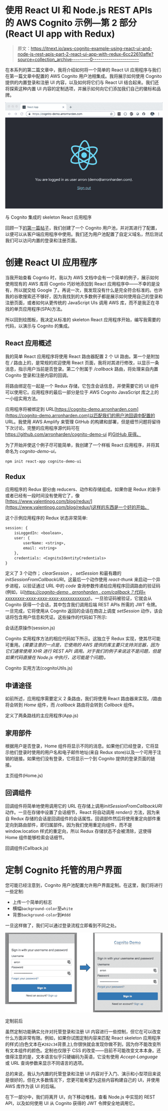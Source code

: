 # 使用 React UI 和 Node.js REST APIs 的 AWS Cognito 示例—第 2 部分(React UI app with Redux)

> 原文：<https://itnext.io/aws-cognito-example-using-react-ui-and-node-js-rest-apis-part-2-react-ui-app-with-redux-6cc22610affe?source=collection_archive---------0----------------------->

在本系列的第二篇文章中，我将介绍如何将一个简单的 React UI 应用程序与我们在第一篇文章中配置的 AWS Cognito 用户池相集成。我将展示如何使用 Cognito 提供的内置登录和注册 UI 内容，以及如何将它们与 React UI 结合起来。我们还将探索这种内置 UI 内容的定制选项，并展示如何向它们添加我们自己的徽标和品牌。

![](img/346dcfe7a14cf3fc95cc326f1b7cd010.png)

与 Cognito 集成的 skeleton React 应用程序

回顾一下[的第一篇帖子](https://medium.com/@arron.harden/aws-cognito-example-using-react-ui-and-node-js-rest-apis-part-1-cognito-setup-5597acb02db4)，我们创建了一个 Cognito 用户池，并对其进行了配置，以便可以从客户端应用程序中使用。我们还为用户池配置了自定义域名，然后测试我们可以访问内置的登录和注册页面。

# 创建 React UI 应用程序

当我开始查看 Cogntio 时，我以为 AWS 文档中会有一个简单的例子，展示如何使用现有的 AWS 库将 Cogntio 巧妙地添加到 React 应用程序中——不幸的是没有，所以就交给 Google 了。再说一次，我发现没有什么是完全符合标准的。也许我的谷歌搜索还不够好，因为我找到的大多数例子都是展示如何使用自己的登录和注册页面，或者如何从更传统的 JavaScript UIs 调用 AWS 库，而不是我正在寻找的单页应用程序(SPA)方法。

所以回到绘图板，我决定从标准的 skeleton React 应用程序开始，编写我需要的代码，以演示与 Cognito 的集成。

## React 应用概述

我的简单 React 应用程序将使用 React 路由器配置 2 个 UI 路由。第一个是附加在 */* 路由上的，是常规的欢迎使用 React 页面，我将对其进行修改，以显示一条消息，指示用户当前是否登录。第二个附属于 */callback* 路由，将处理来自内置 Cognito 登录和注册内容的回调。

将路由绑定在一起是一个 Redux 存储，它包含会话信息，并使需要它的 UI 组件可以使用它。应用程序的最后一部分是位于 AWS Cognito JavaScript 库之上的一小组实用方法。

应用程序将被绑定到 URL[https://cognito-demo.arronharden.com](https://cognito-demo.arronharden.com)以匹配我们的用户池回调中配置的 URL。我使用 AWS Amplify 来管理 GitHub 的构建和部署，但是细节问题将留待下次讨论。完整的应用程序源代码可在 https://github.com/arronharden/cognito-demo-ui 的[GitHub 获得。](https://github.com/arronharden/cognito-demo-ui)

为了开始并使这个例子尽可能简单，我创建了一个样板 React 应用程序，并将其命名为 *cognito-demo-ui。*

```
npm init react-app cognito-demo-ui
```

## Redux

应用程序的 Redux 部分由 reducers、动作和存储组成。如果你是 Redux 的新手或者已经有一段时间没有使用它了，像[https://www.valentinog.com/blog/redux/](https://www.valentinog.com/blog/redux/)这样的东西是一个好的开始。

这个示例应用程序的 Redux 状态非常简单:

```
session: {
    isLoggedIn: <boolean>,
    user: {
        userName: <string>,
        email: <string>
    },
    credentials: <CognitoIdentityCredentials>
}
```

定义了 3 个动作； *clearSession* ， *setSession* 和最有趣的*initSessionFromCallbackURI*。这最后一个动作使用 *react-thunk* 来启动一个异步进程，以验证通过 URL 中的 *code* 查询参数传递给应用程序回调路由的验证码(例如，以[https:*//cognito-demo . arronharden . com/callback？代码= xxxxxxxx-xxxx-xxxx-xxxx-xxxxxxxxxxxx*](https://cognito-demo.arronharden.com/callback?code=xxxxxxxx-xxxx-xxxx-xxxx-xxxxxxxxxxxx))。一旦验证码被验证，它就会从 Cognito 获得一个会话，其中包含我们调用后端 REST APIs 所需的 JWT 令牌。一旦完成，它将使用从 Cognito 返回的会话在商店上调度 *setSession* 动作，该会话将包含用户信息和凭证。这些操作的代码如下所示:

会话还原操作(session.js)

Cognito 实用程序方法的相应代码如下所示。这独立于 Redux 实现，使其尽可能可重用。*(需要注意的一点是，它使用的 AWS 提供的库主要只支持浏览器，因为它们通常使用 XHR 进行 REST API 调用。对于我们的例子来说这不是问题，但是如果代码直接在 Node.js 中执行，这可能是个问题)。*

Cognito 实用方法(cognitoUtils.js)

## 申请途径

如前所述，应用程序需要定义 2 条路由，我们将使用 React 路由器来实现。/路由将会转到 *Home* 组件，而 */callback* 路由将会转到 *Callback* 组件。

定义了两条路线的主应用程序(App.js)

## 家用部件

根据用户是否登录，Home 组件将显示不同的消息。如果他们已经登录，它将显示他们登录时使用的用户名和电子邮件地址(来自 Redux store)以及一个可用于注销的链接。如果他们没有登录，它将显示一个到 Cognito 提供的登录页面的链接。

主页组件(Home.js)

## 回调组件

回调组件将简单地使用调用它的 URL 在存储上调用*initSessionFromCallbackURI*动作。一旦在存储中设置了会话细节，React 将自动调用 *render()* 方法，因为来自 Redux 存储的会话是回调组件的会话属性。回调部件然后将使用重定向部件重定向到路由部件，即归属部件。因为我们使用重定向组件，而不是 window.location 样式的重定向，所以 Redux 存储状态不会被清除，这使得 Home 组件能够检索会话细节。

回调组件(Callback.js)

# 定制 Cognito 托管的用户界面

您可能已经注意到，Cognito 用户池配置允许用户界面定制。在这里，我们将进行一些定制:

*   上传一个简单的标志
*   横幅`background-color`至`white`
*   背景`background-color`到`#ddd`

一旦这样做了，我们可以通过登录流程立即看到不同之处。

![](img/ba9c37ee5e814167128cbecf5c4676a4.png)

定制前后

虽然定制功能确实允许对托管登录和注册 UI 内容进行一些控制，但它在可以改变什么方面非常有限。例如，如果你试图定制内容来匹配 React skeleton 应用程序的样式(白色文本在`#282c34`背景上),你很快就会发现你做不到，因为你不能改变所有文本组件的颜色。定制也仅限于 CSS 的改变——目前不可能改变文本本身。还值得注意的是，文本语言似乎只硬编码为英语，它没有使用 *Accept-Language* 或 URL 查询参数来显示不同语言的选项。

总的来说，我认为内置的托管登录和注册 UI 内容对于入门、演示和小型项目来说是很好的，但在大多数情况下，您更可能希望为这些内容构建自己的 UI，并使用 AWS 库作为该 UI 的后端。

在下一部分中，我们将离开 UI，向下移动堆栈，查看 Node.js 中实现的 REST API，以及如何使用 UI 从 Cognito 获得的 JWT 令牌安全地调用它。
